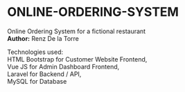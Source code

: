 # ONLINE-ORDERING-SYSTEM
 Online Ordering System for a fictional restaurant
 <br/>
 <b>Author:</b> Renz De la Torre
 
 Technologies used:
  <br/>
 HTML Bootstrap for Customer Website Frontend,  <br/>
 Vue JS for Admin Dashboard Frontend, <br/>
 Laravel for Backend / API, <br/>
 MySQL for Database <br/>

